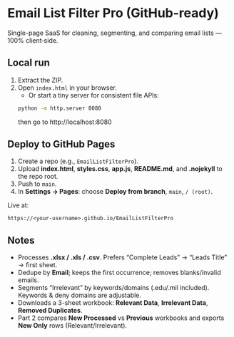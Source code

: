 # Email List Filter Pro (GitHub-ready)

Single-page SaaS for cleaning, segmenting, and comparing email lists — 100% client‑side.

## Local run
1) Extract the ZIP.  
2) Open `index.html` in your browser.  
   - Or start a tiny server for consistent file APIs:
   ```bash
   python -m http.server 8080
   ```
   then go to http://localhost:8080

## Deploy to GitHub Pages
1. Create a repo (e.g., `EmailListFilterPro`).
2. Upload **index.html**, **styles.css**, **app.js**, **README.md**, and **.nojekyll** to the repo root.
3. Push to `main`.
4. In **Settings → Pages**: choose **Deploy from branch**, `main`, `/ (root)`.

Live at:
```
https://<your-username>.github.io/EmailListFilterPro
```

## Notes
- Processes **.xlsx / .xls / .csv**. Prefers “Complete Leads” → “Leads Title” → first sheet.
- Dedupe by **Email**; keeps the first occurrence; removes blanks/invalid emails.
- Segments “Irrelevant” by keywords/domains (.edu/.mil included). Keywords & deny domains are adjustable.
- Downloads a 3-sheet workbook: **Relevant Data**, **Irrelevant Data**, **Removed Duplicates**.
- Part 2 compares **New Processed** vs **Previous** workbooks and exports **New Only** rows (Relevant/Irrelevant).